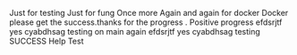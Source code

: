 Just for testing 
Just for fung
Once more Again and again for docker 
Docker please get the success.thanks for the progress . Positive progress 
efdsrjtf yes cyabdhsag testing on main again
efdsrjtf yes cyabdhsag testing SUCCESS
Help Test